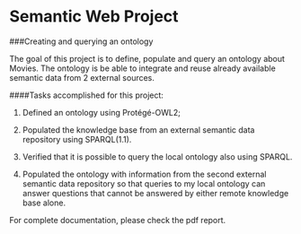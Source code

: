 # Semantic Web Project
###Creating and querying an ontology

The goal of this project is to define, populate and query an ontology about Movies.
The ontology is be able to integrate and reuse already available semantic data from 2 external sources. 

####Tasks accomplished for this project:
1. Defined an  ontology using Protégé-OWL2; 

2. Populated the knowledge base from an external semantic data repository using SPARQL(1.1). 

3. Verified that it is possible to query the local ontology also using SPARQL.

4. Populated the ontology with information from the second external semantic data repository so that queries to my
local ontology can answer questions that cannot be answered by either remote knowledge base alone.

For complete documentation, please check the pdf report.
